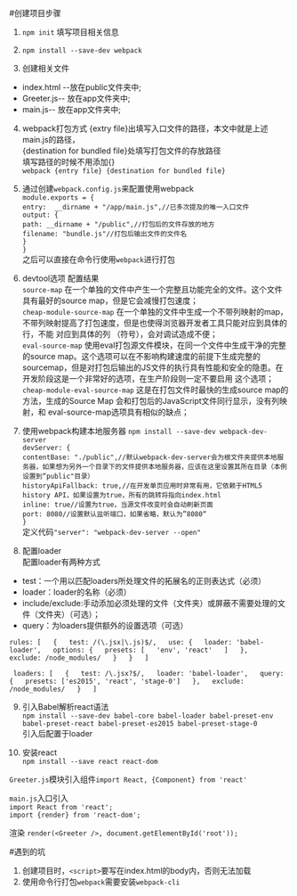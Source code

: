 #创建项目步骤  
1. `npm init` 填写项目相关信息  

2. `npm install --save-dev webpack`  

3. 创建相关文件
* index.html --放在public文件夹中;
* Greeter.js-- 放在app文件夹中;
* main.js-- 放在app文件夹中;

4. webpack打包方式
 {extry file}出填写入口文件的路径，本文中就是上述main.js的路径，    
 {destination for bundled file}处填写打包文件的存放路径  
 填写路径的时候不用添加{}  
`webpack {entry file} {destination for bundled file}`

5. 通过创建`webpack.config.js`来配置使用webpack  
    `module.exports = {`  
        `entry:  __dirname + "/app/main.js",//已多次提及的唯一入口文件`  
        `output: {`  
            `path: __dirname + "/public",//打包后的文件存放的地方`  
            `filename: "bundle.js"//打包后输出文件的文件名`  
        `}`  
    `}`  
    之后可以直接在命令行使用`webpack`进行打包  

6. devtool选项	                    配置结果  
    `source-map`	                    在一个单独的文件中产生一个完整且功能完全的文件。这个文件具有最好的source map，但是它会减慢打包速度；  
    `cheap-module-source-map`	        在一个单独的文件中生成一个不带列映射的map，不带列映射提高了打包速度，但是也使得浏览器开发者工具只能对应到具体的行，不能                                      对应到具体的列  （符号），会对调试造成不便；  
    `eval-source-map`	                使用eval打包源文件模块，在同一个文件中生成干净的完整的source map。这个选项可以在不影响构建速度的前提下生成完整的                                           sourcemap，但是对打包后输出的JS文件的执行具有性能和安全的隐患。在开发阶段这是一个非常好的选项，在生产阶段则一定不要启用                                     这个选项；  
    `cheap-module-eval-source-map`	    这是在打包文件时最快的生成source map的方法，生成的Source Map 会和打包后的JavaScript文件同行显示，没有列映射，和                                           eval-source-map选项具有相似的缺点；
7. 使用webpack构建本地服务器
`npm install --save-dev webpack-dev-server`   
    `devServer: {  `        
        `contentBase: "./public",//默认webpack-dev-server会为根文件夹提供本地服务器，如果想为另外一个目录下的文件提供本地服务器，应该在这里设置其所在目录（本例设置到“public"目录）  `        
        `historyApiFallback: true,//在开发单页应用时非常有用，它依赖于HTML5 history API，如果设置为true，所有的跳转将指向index.html  `       
        `inline: true//设置为true，当源文件改变时会自动刷新页面  `        
        `port: 8080//设置默认监听端口，如果省略，默认为”8080“`   
    `}`  
定义代码`"server": "webpack-dev-server --open"`  

8. 配置loader  
配置loader有两种方式  
* test：一个用以匹配loaders所处理文件的拓展名的正则表达式（必须）  
* loader：loader的名称（必须）  
* include/exclude:手动添加必须处理的文件（文件夹）或屏蔽不需要处理的文件（文件夹）（可选）；  
* query：为loaders提供额外的设置选项（可选）  

`rules: [  
            {  
                test: /(\.jsx|\.js)$/,  
                use: {  
                    loader: 'babel-loader',  
                    options: {  
                        presets: [  
                            'env', 'react'  
                        ]  
                    },  
                    exclude: /node_modules/  
                }  
            }  
        ]  `  

` loaders: [  
             {  
                 test: /\.jsx?$/,  
                 loader: 'babel-loader',  
                 query: {  
                     presets: ['es2015', 'react', 'stage-0']  
                 },  
                 exclude: /node_modules/  
             }  
]`  

9. 引入Babel解析react语法  
`npm install --save-dev babel-core babel-loader babel-preset-env babel-preset-react babel-preset-es2015 babel-preset-stage-0`  
引入后配置于loader

10. 安装react  
`npm install --save react react-dom`  

`Greeter.js`模块引入组件`import React, {Component} from 'react'`  

`main.js`入口引入  
`import React from 'react';`  
`import {render} from 'react-dom';`  

渲染 `render(<Greeter />, document.getElementById('root'));`  


#遇到的坑  
1. 创建项目时，`<script>`要写在index.html的body内，否则无法加载 
2. 使用命令行打包`webpack`需要安装`webpack-cli`